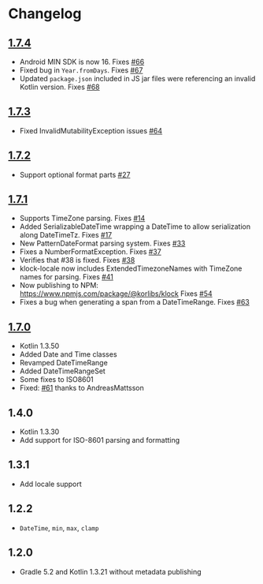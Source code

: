 # Changelog

## [1.7.4](https://github.com/korlibs/klock/compare/1.7.3...1.7.4)

* Android MIN SDK is now 16. Fixes [#66](https://github.com/korlibs/klock/issues/66)
* Fixed bug in `Year.fromDays`. Fixes [#67](https://github.com/korlibs/klock/issues/67)
* Updated `package.json` included in JS jar files were referencing an invalid Kotlin version. Fixes [#68](https://github.com/korlibs/klock/issues/68)

## [1.7.3](https://github.com/korlibs/klock/compare/1.7.2...1.7.3)

* Fixed InvalidMutabilityException issues [#64](https://github.com/korlibs/klock/issues/64)

## [1.7.2](https://github.com/korlibs/klock/compare/1.7.1...1.7.2)

* Support optional format parts [#27](https://github.com/korlibs/klock/issues/27)

## [1.7.1](https://github.com/korlibs/klock/compare/1.7.0...1.7.1)

* Supports TimeZone parsing. Fixes [#14](https://github.com/korlibs/klock/pull/14)
* Added SerializableDateTime wrapping a DateTime to allow serialization along DateTimeTz. Fixes [#17](https://github.com/korlibs/klock/pull/17)
* New PatternDateFormat parsing system. Fixes [#33](https://github.com/korlibs/klock/pull/33)
* Fixes a NumberFormatException. Fixes [#37](https://github.com/korlibs/klock/pull/37)
* Verifies that #38 is fixed. Fixes [#38](https://github.com/korlibs/klock/pull/38)
* klock-locale now includes ExtendedTimezoneNames with TimeZone names for parsing. Fixes [#41](https://github.com/korlibs/klock/pull/41)
* Now publishing to NPM: <https://www.npmjs.com/package/@korlibs/klock> Fixes [#54](https://github.com/korlibs/klock/pull/54)
* Fixes a bug when generating a span from a DateTimeRange. Fixes [#63](https://github.com/korlibs/klock/pull/63)

## [1.7.0](https://github.com/korlibs/klock/compare/1.5.0...1.7.0)

* Kotlin 1.3.50
* Added Date and Time classes
* Revamped DateTimeRange
* Added DateTimeRangeSet
* Some fixes to ISO8601
* Fixed: [#61](https://github.com/korlibs/klock/pull/61) thanks to AndreasMattsson 

## 1.4.0

* Kotlin 1.3.30
* Add support for ISO-8601 parsing and formatting

## 1.3.1

* Add locale support

## 1.2.2

* `DateTime`, `min`, `max`, `clamp`

## 1.2.0

* Gradle 5.2 and Kotlin 1.3.21 without metadata publishing

